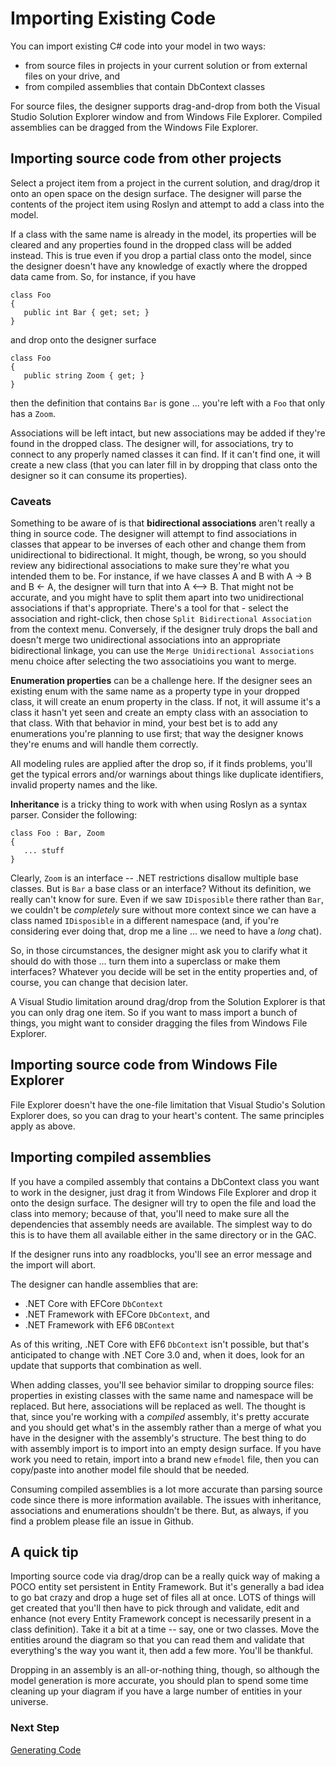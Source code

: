 # Importing Existing Code

You can import existing C# code into your model in two ways: 

 - from source files in projects in your current solution or from external files on your drive, and
 - from compiled assemblies that contain DbContext classes

For source files, the designer supports drag-and-drop from both the Visual Studio Solution Explorer 
window and from Windows File Explorer. Compiled assemblies can be dragged from the Windows File Explorer.

## Importing source code from other projects

Select a project item from a project in the current solution, and drag/drop it onto an open space on the
design surface. The designer will parse the contents of the project item using Roslyn and attempt to add a 
class into the model.

If a class with the same name is already in the model, its properties will be cleared and any properties found
in the dropped class will be added instead. This is true even if you drop a partial class onto the model, since
the designer doesn't have any knowledge of exactly where the dropped data came from. So, for instance, if you have

```
class Foo
{
   public int Bar { get; set; }
}
```

and drop onto the designer surface

```
class Foo
{
   public string Zoom { get; }
}
```

then the definition that contains `Bar` is gone ... you're left with a `Foo` that only has a `Zoom`.

Associations will be left intact, but new associations may be added if they're found in the dropped class. 
The designer will, for associations, try to connect to any properly named classes it can find. If it can't find
one, it will create a new class (that you can later fill in by dropping that class onto the designer so it can
consume its properties).

### Caveats

Something to be aware of is that **bidirectional associations** aren't really a thing in source code. The designer
will attempt to find associations in classes that appear to be inverses of each other and change them from
unidirectional to bidirectional. It might, though, be wrong, so you should review any bidirectional associations to
make sure they're what you intended them to be. For instance, if we have classes A and B with A -> B and B <- A,
the designer will turn that into A <--> B. That might not be accurate, and you might have to split them apart into two
unidirectional associations if that's appropriate. There's a tool for that - select the association and right-click, 
then chose `Split Bidirectional Association` from the context menu. Conversely, if the designer truly drops the 
ball and doesn't merge two unidirectional associations into an appropriate bidirectional linkage, you can use the
`Merge Unidirectional Associations` menu choice after selecting the two associatioins you want to merge.

**Enumeration properties** can be a challenge here. If the designer sees an existing enum with the same name as a property
type in your dropped class, it will create an enum property in the class. If not, it will assume it's a class
it hasn't yet seen and create an empty class with an association to that class. With that behavior in mind, your
best bet is to add any enumerations you're planning to use first; that way the designer knows they're enums and will
handle them correctly.

All modeling rules are applied after the drop so, if it finds problems, you'll get the typical errors and/or warnings about
things like duplicate identifiers, invalid property names and the like.

**Inheritance** is a tricky thing to work with when using Roslyn as a syntax parser. Consider the following:

```
class Foo : Bar, Zoom
{
   ... stuff
}
```

Clearly, `Zoom` is an interface -- .NET restrictions disallow multiple base classes. But is `Bar` a base class
or an interface? Without its definition, we really can't know for sure. Even if we saw `IDisposible` there rather than
`Bar`, we couldn't be *completely* sure without more context since we can have a class named `IDisposible` in a different
namespace (and, if you're considering ever doing that, drop me a line ... we need to have a *long* chat).

So, in those circumstances, the designer might ask you to clarify what it should do with those ... turn them into a
superclass or make them interfaces? Whatever you decide will be set in the entity properties and, of course, you can
change that decision later.

A Visual Studio limitation around drag/drop from the Solution Explorer is that you can only drag one item. So if you want to 
mass import a bunch of things, you might want to consider dragging the files from Windows File Explorer.

## Importing source code from Windows File Explorer

File Explorer doesn't have the one-file limitation that Visual Studio's Solution Explorer does, so you can drag to your heart's
content. The same principles apply as above.

## Importing compiled assemblies

If you have a compiled assembly that contains a DbContext class you want to work in the designer, just drag it from Windows
File Explorer and drop it onto the design surface. The designer will try to open the file and load the class into
memory; because of that, you'll need to make sure all the dependencies that assembly needs are available. The simplest
way to do this is to have them all available either in the same directory or in the GAC.

If the designer runs into any roadblocks, you'll see an error message and the import will abort.

The designer can handle assemblies that are:

 - .NET Core with EFCore `DbContext`
 - .NET Framework with EFCore `DbContext`, and
 - .NET Framework with EF6 `DBContext`

As of this writing, .NET Core with EF6 `DbContext` isn't possible, but that's anticipated to change with .NET Core 3.0
and, when it does, look for an update that supports that combination as well.

When adding classes, you'll see behavior similar to dropping source files: properties in existing classes with the same
name and namespace will be replaced. But here, associations will be replaced as well. The thought is that, since you're working
with a *compiled* assembly, it's pretty accurate and you should get what's in the assembly rather than a merge of what you
have in the designer with the assembly's structure. The best thing to do with assembly import is to import into an empty
design surface. If you have work you need to retain, import into a brand new `efmodel` file, then you can copy/paste into
another model file should that be needed.

Consuming compiled assemblies is a lot more accurate than parsing source code since there is more information available. The issues
with inheritance, associations and enumerations shouldn't be there. But, as always, if you find a problem please file an
issue in Github.


## A quick tip

Importing source code via drag/drop can be a really quick way of making a POCO entity set persistent in Entity Framework.
But it's generally a bad idea to go bat crazy and drop a huge set of files all at once. LOTS of things will get created
that you'll then have to pick through and validate, edit and enhance (not every Entity Framework concept is necessarily present in 
a class definition). Take it a bit at a time -- say, one or two classes. Move the entities around the diagram so that you
can read them and validate that everything's the way you want it, then add a few more. You'll be thankful.

Dropping in an assembly is an all-or-nothing thing, though, so although the model generation is more accurate, you
should plan to spend some time cleaning up your diagram if you have a large number of entities in your universe.

### Next Step 
[Generating Code](Templates)
